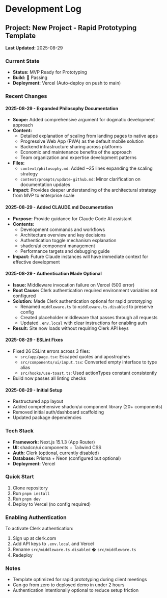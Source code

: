 # Development Log

## Project: New Project - Rapid Prototyping Template
**Last Updated:** 2025-08-29

### Current State
- **Status:** MVP Ready for Prototyping
- **Build:**  Passing
- **Deployment:** Vercel (Auto-deploy on push to main)

### Recent Changes

#### 2025-08-29 - Expanded Philosophy Documentation
- **Scope:** Added comprehensive argument for dogmatic development approach
- **Content:** 
  - Detailed explanation of scaling from landing pages to native apps
  - Progressive Web App (PWA) as the default mobile solution
  - Backend infrastructure sharing across platforms
  - Economic and maintenance benefits of the approach
  - Team organization and expertise development patterns
- **Files:** 
  - `context/philosophy.md`: Added ~25 lines expanding the scaling strategy
  - `context/prompts/update-github.md`: Minor clarification on documentation updates
- **Impact:** Provides deeper understanding of the architectural strategy from MVP to enterprise scale

#### 2025-08-29 - Added CLAUDE.md Documentation
- **Purpose:** Provide guidance for Claude Code AI assistant
- **Contents:** 
  - Development commands and workflows
  - Architecture overview and key decisions
  - Authentication toggle mechanism explanation
  - shadcn/ui component management
  - Performance targets and debugging guide
- **Impact:** Future Claude instances will have immediate context for effective development

#### 2025-08-29 - Authentication Made Optional
- **Issue:** Middleware invocation failure on Vercel (500 error)
- **Root Cause:** Clerk authentication required environment variables not configured
- **Solution:** Made Clerk authentication optional for rapid prototyping
  - Renamed `middleware.ts` to `middleware.ts.disabled` to preserve config
  - Created placeholder middleware that passes through all requests
  - Updated `.env.local` with clear instructions for enabling auth
- **Result:** Site now loads without requiring Clerk API keys

#### 2025-08-29 - ESLint Fixes
- Fixed 26 ESLint errors across 3 files:
  - `src/app/page.tsx`: Escaped quotes and apostrophes
  - `src/components/ui/input.tsx`: Converted empty interface to type alias
  - `src/hooks/use-toast.ts`: Used actionTypes constant consistently
- Build now passes all linting checks

#### 2025-08-29 - Initial Setup
- Restructured app layout
- Added comprehensive shadcn/ui component library (20+ components)
- Removed initial auth/dashboard scaffolding
- Updated package dependencies

### Tech Stack
- **Framework:** Next.js 15.1.3 (App Router)
- **UI:** shadcn/ui components + Tailwind CSS
- **Auth:** Clerk (optional, currently disabled)
- **Database:** Prisma + Neon (configured but optional)
- **Deployment:** Vercel

### Quick Start
1. Clone repository
2. Run `pnpm install`
3. Run `pnpm dev`
4. Deploy to Vercel (no config required)

### Enabling Authentication
To activate Clerk authentication:
1. Sign up at clerk.com
2. Add API keys to `.env.local` and Vercel
3. Rename `src/middleware.ts.disabled` � `src/middleware.ts`
4. Redeploy

### Notes
- Template optimized for rapid prototyping during client meetings
- Can go from zero to deployed demo in under 2 hours
- Authentication intentionally optional to reduce setup friction